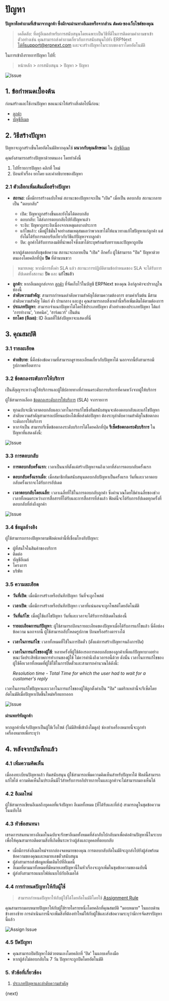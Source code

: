 <!-- add-breadcrumbs -->
# ปัญหา

**ปัญหาคือคำถามที่เข้ามาจากลูกค้า ซึ่งมักจะผ่านทางอีเมลหรือจากส่วน *ติดต่อ* ของเว็บไซต์ของคุณ**

> เคล็ดลับ: ที่อยู่อีเมลสำหรับการสนับสนุนโดยเฉพาะเป็นวิธีที่ดีในการติดตามคำถามขาเข้า ตัวอย่างเช่น คุณสามารถส่งคำถามเกี่ยวกับการสนับสนุนไปยัง ERPNext ได้ที่support@erpnext.com และจะสร้างปัญหาในระบบของเราโดยอัตโนมัติ

ในการเข้าถึงรายการปัญหา ไปที่:
> หน้าหลัก > การสนับสนุน > ปัญหา > ปัญหา

<img class="screenshot" alt="Issue" src="{{docs_base_url}}/assets/img/support/issue.png">

## 1. ข้อกำหนดเบื้องต้น
ก่อนสร้างและใช้งานปัญหา ขอแนะนำให้สร้างสิ่งต่อไปนี้ก่อน:

* [ลูกค้า](/docs/user/manual/th/CRM/customer)
* [บัญชีอีเมล](/docs/user/manual/th/setting-up/email/email-account)

## 2. วิธีสร้างปัญหา
ปัญหาจะถูกสร้างขึ้นโดยอัตโนมัติหากคุณใช้ **ผนวกกับคุณลักษณะ** ใน [บัญชีอีเมล](/docs/user/manual/th/setting-up/email/email-account#32-incoming-email-accounts)

คุณยังสามารถสร้างปัญหาด้วยตนเอง โดยทำดังนี้

1. ไปที่รายการปัญหา คลิกที่ ใหม่
1. ป้อนหัวเรื่อง ยกโดย และคำอธิบายของปัญหา

### 2.1 ตัวเลือกเพิ่มเติมเมื่อสร้างปัญหา
* **สถานะ**: เมื่อมีการสร้างฉบับใหม่ สถานะของปัญหาจะเป็น "เปิด" เมื่อเป็น
ตอบกลับ สถานะกลายเป็น "ตอบกลับ"
    * เปิด: ปัญหาถูกสร้างขึ้นและยังไม่ได้ตอบกลับ
    * ตอบกลับ: ได้ส่งการตอบกลับไปยังปัญหาแล้ว
    * ระงับ: ปัญหาถูกระงับเนื่องจากเหตุผลบางประการ
    * แก้ไขแล้ว: เมื่อผู้ใช้มั่นใจอย่างสมเหตุสมผลว่าพวกเขาได้ให้แนวทางแก้ไขปัญหาแก่ลูกค้า แต่ยังไม่ได้รับการตอบรับเกี่ยวกับวิธีแก้ปัญหาจากลูกค้า
    * ปิด: ลูกค้าได้รับการลงมติที่น่าพอใจซึ่งเขาได้ระบุพร้อมรับทราบและปัญหาถูกปิด

    หากผู้ส่งตอบกลับชุดข้อความ สถานะจะกลายเป็น "เปิด" อีกครั้ง ผู้ใช้สามารถ "ปิด" ปัญหาด้วยตนเองโดยคลิกที่ปุ่ม **ปิด** ที่ด้านบนขวา

> หมายเหตุ: หากมีการตั้งค่า SLA แล้ว สถานะการปฏิบัติตามข้อกำหนดของ SLA จะได้รับการอัปเดตทั้งสถานะ **ปิด** และ **แก้ไขแล้ว**

* **ลูกค้า**: หากอีเมลถูกส่งจาก [ลูกค้า](/docs/user/manual/th/CRM/customer) ที่จัดเก็บไว้ในบัญชี ERPNext ของคุณ ลิงก์ลูกค้าจะปรากฏในช่องนี้
* **ลำดับความสำคัญ**: สามารถกำหนดลำดับความสำคัญได้ตามความต้องการ ตามค่าเริ่มต้น มีสามลำดับความสำคัญ ได้แก่ ต่ำ ปานกลาง และสูง คุณสามารถลบสิ่งเหล่านี้หรือเพิ่มเติมได้ตามต้องการ
* **ประเภทปัญหา**: สามารถจำแนกปัญหาได้โดยใช้ประเภทปัญหา ตัวอย่างของประเภทปัญหา ได้แก่ 'การทำงาน', 'เทคนิค', 'ฮาร์ดแวร์' เป็นต้น
* **ยกโดย (อีเมล)**: ID อีเมลที่ใช้ส่งปัญหาจะแสดงที่นี่

## 3. คุณสมบัติ

### 3.1 รายละเอียด
* **คำอธิบาย**: นี่คือช่องข้อความที่สามารถดูรายละเอียดเกี่ยวกับปัญหาได้ นอกจากนี้ยังสามารถมีรูปภาพหรือตาราง

### 3.2 ข้อตกลงระดับการให้บริการ
เป็นสัญญาระหว่างผู้ให้บริการและผู้ใช้ปลายทางที่กำหนดระดับการบริการที่คาดหวังจากผู้ให้บริการ

ผู้ใช้สามารถเลือก [ข้อตกลงระดับการให้บริการ](/docs/user/manual/th/support/service-level-agreement) (SLA) จากรายการ

* ทุกฉบับจะมีเวลาตอบกลับและเวลาในการแก้ไขซึ่งทีมสนับสนุนจะต้องตอบกลับและแก้ไขปัญหา
* ลำดับความสำคัญสามารถเปลี่ยนแปลงได้เพื่อส่งต่อปัญหา ต้องระบุลำดับความสำคัญในข้อตกลงระดับการให้บริการ
* หากจำเป็น สามารถรีเซ็ตข้อตกลงระดับบริการได้โดยคลิกที่ปุ่ม **รีเซ็ตข้อตกลงระดับบริการ** ในปัญหาที่แสดงดังนี้:

<img class="screenshot" alt="Issue" src="{{docs_base_url}}/assets/img/support/iss.gif">

### 3.3 การตอบกลับ
* **การตอบกลับครั้งแรก**: เวลาเป็นนาทีตั้งแต่สร้างปัญหาจนถึงเวลาที่ส่งการตอบกลับครั้งแรก

* **ตอบกลับครั้งแรกเมื่อ**: เมื่อสมาชิกทีมสนับสนุนตอบกลับปัญหาเป็นครั้งแรก วันที่และเวลาตอบกลับครั้งแรกจะได้รับการอัปเดต

* **เวลาตอบกลับโดยเฉลี่ย**: เวลาเฉลี่ยที่ใช้ในการตอบกลับลูกค้า ซึ่งคำนวณโดยใช้ค่าเฉลี่ยของช่วงเวลาทั้งหมดระหว่างการสื่อสารที่ได้รับและการสื่อสารที่ส่งแล้ว ฟิลด์นี้จะได้รับการอัปเดตทุกครั้งที่ตอบกลับที่ส่งถึงลูกค้า

<img class="screenshot" alt="Issue" src="{{docs_base_url}}/assets/img/support/response.png">

### 3.4 ข้อมูลอ้างอิง
ผู้ใช้สามารถกรองปัญหาตามฟิลด์เหล่านี้ที่เชื่อมโยงกับปัญหา:

* ผู้ที่สนใจในสินค้าของบริการ
* ติดต่อ
* บัญชีอีเมล์
* โครงการ
* บริษัท

### 3.5 ความละเอียด
* **วันที่เปิด**: เมื่อมีการสร้างหรือบันทึกปัญหา วันที่จะถูกโพสต์
* **เวลาเปิด**: เมื่อมีการสร้างหรือบันทึกปัญหา เวลาที่แน่นอนจะถูกโพสต์โดยอัตโนมัติ
* **วันที่แก้ไข**: เมื่อผู้ใช้แก้ไขปัญหา วันที่และเวลาจะได้รับการอัปเดตในช่องนี้
* **รายละเอียดการแก้ปัญหา**: ผู้ใช้สามารถป้อนรายละเอียดของปัญหาเมื่อได้รับการแก้ไขแล้ว นี่คือช่องข้อความ นอกจากนี้ ผู้ใช้สามารถอัปโหลดรูปภาพ ป้อนหรือสร้างตารางได้
* **เวลาในการแก้ไข**: เวลาทั้งหมดที่ใช้ในการปิดตั๋ว (ตั้งแต่การสร้างปัญหาจนถึงการปิด)
* **เวลาในการแก้ไขของผู้ใช้**: หลายครั้งที่ผู้ใช้ต้องรอการตอบกลับของลูกค้าเพื่อแก้ปัญหาบางอย่าง ขณะวัดประสิทธิภาพการทำงานของผู้ใช้ ไม่ควรคำนึงถึงเวลารอนี้ด้วย ดังนั้น เวลาในการแก้ไขของผู้ใช้คือเวลาทั้งหมดที่ผู้ใช้ใช้ในการปิดตั๋วและสามารถคำนวณได้ดังนี้:

    _Resolution time - Total Time for which the user had to wait for a customer's reply_

เวลาในการแก้ไขปัญหาและเวลาในการแก้ไขของผู้ใช้ถูกตั้งค่าเป็น "ปิด" เมตริกเหล่านี้จะรีเซ็ตโดยอัตโนมัติเมื่อปัญหาเปิดขึ้นใหม่หรือแยกออก

<img class="screenshot" alt="Issue" src="{{docs_base_url}}/assets/img/support/resolution.png">

#### ผ่านพอร์ทัลลูกค้า
หากลูกค้าที่แจ้งปัญหาเป็นผู้ใช้เว็บไซต์ (ไม่มีสิทธิ์เข้าถึงโมดูล) ช่องทำเครื่องหมายนี้จะถูกทำเครื่องหมายเพื่อระบุว่า

## 4. หลังจากบันทึกแล้ว

### 4.1 เพิ่มความคิดเห็น
เมื่อลงทะเบียนปัญหาแล้ว ทีมสนับสนุน ผู้ใช้สามารถเพิ่มความคิดเห็นสำหรับปัญหาได้ ฟิลด์นี้สามารถแก้ไขได้ ความคิดเห็นในประเด็นมีไว้สำหรับการอภิปรายภายในและลูกค้าจะไม่สามารถมองเห็นได้

### 4.2 อีเมลใหม่
ผู้ใช้สามารถเขียนอีเมลถึงบุคคลที่แจ้งปัญหา อีเมลทั้งหมด (ที่ได้รับและที่ส่ง) สามารถดูในชุดข้อความในฉบับได้

### 4.3 หัวข้อสนทนา

เธรดการสนทนาทางอีเมลในฉบับจะรักษาอีเมลทั้งหมดที่ส่งกลับไปกลับมาเพื่อต่อต้านปัญหานี้ในระบบ เพื่อให้คุณสามารถติดตามสิ่งที่เกิดขึ้นระหว่างผู้ส่งและบุคคลที่ตอบกลับ

* เมื่อมีการส่งอีเมลใหม่จากกล่องจดหมายของคุณ การตอบกลับอัตโนมัติจะถูกส่งไปยังผู้ส่งพร้อมข้อความของคุณและหมายเลขตั๋วสนับสนุน
* ผู้ส่งสามารถส่งข้อมูลเพิ่มเติมไปที่อีเมลนี้
* อีเมลที่ตามมาทั้งหมดที่มีหมายเลขปัญหานี้ในหัวเรื่องจะถูกเพิ่มในชุดข้อความของฉบับนี้
* ผู้ส่งยังสามารถแนบไฟล์แนบไปกับอีเมลได้

### 4.4 การกำหนดปัญหาให้กับผู้ใช้

> สามารถกำหนดปัญหาให้กับผู้ใช้ได้โดยอัตโนมัติโดยใช้ [Assignment Rule](/docs/user/manual/th/automation/assign-rule)

คุณสามารถมอบหมายปัญหาให้กับผู้ใช้รายใดรายหนึ่งโดยคลิกที่คุณสมบัติ "มอบหมาย" ในแถบด้านข้างทางซ้าย การดำเนินการนี้จะเพิ่มสิ่งที่ต้องทำใหม่ให้กับผู้ใช้และส่งข้อความระบุว่ามีการจัดสรรปัญหานี้แล้ว

![Assign Issue](/docs/assets/img/support/issue-assign.png)


### 4.5 ปิดปัญหา

* คุณสามารถปิดปัญหาได้ด้วยตนเองโดยคลิกที่ 'ปิด' ในแถบเครื่องมือ
* หากผู้ส่งไม่ตอบกลับใน 7 วัน ปัญหาจะถูกปิดโดยอัตโนมัติ

### 5. หัวข้อที่เกี่ยวข้อง
1. [ประเภทปัญหาและลำดับความสำคัญ](/docs/user/manual/th/support/issue-type-and-priority)


{next}
